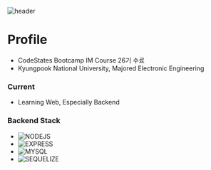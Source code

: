 ![header](https://capsule-render.vercel.app/api?type=transparent&color=auto&height=120&section=header&text=Noah&fontColor=9be9a8&fontSize=60)

# Profile
- CodeStates Bootcamp IM Course 26기 수료
- Kyungpook National University, Majored Electronic Engineering





### Current
- Learning Web, Especially Backend





### Backend Stack
- ![NODEJS](https://img.shields.io/badge/BACK-NODEJS-brightgreen)
- ![EXPRESS](https://img.shields.io/badge/BACK-EXPRESS-lightgrey)
- ![MYSQL](https://img.shields.io/badge/BACK-MYSQL-blue)
- ![SEQUELIZE](https://img.shields.io/badge/BACK-SEQUELIZE-red)
